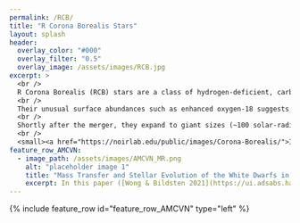```yaml
---
permalink: /RCB/
title: "R Corona Borealis Stars"
layout: splash
header:
  overlay_color: "#000"
  overlay_filter: "0.5"
  overlay_image: /assets/images/RCB.jpg
excerpt: >
  <br />
  R Corona Borealis (RCB) stars are a class of hydrogen-deficient, carbon-rich stars. <br />
  <br />
  Their unusual surface abundances such as enhanced oxygen-18 suggests they originate from mergers between a carbon-oxygen white dwarf and a helium white dwarf. <br />
  <br />
  Shortly after the merger, they expand to giant sizes (~100 solar-radii) and undergo helium shell burning for ~10,000 years. <br />
  <br />
  <small><a href="https://noirlab.edu/public/images/Corona-Borealis/">Image courtesy of NOIRLab/AURA/NSF/P. Marenfeld</a></small>
feature_row_AMCVN:
  - image_path: /assets/images/AMCVN_MR.png
    alt: "placeholder image 1"
    title: "Mass Transfer and Stellar Evolution of the White Dwarfs in AM CVn Binaries"
    excerpt: In this paper ([Wong & Bildsten 2021](https://ui.adsabs.harvard.edu/abs/2021ApJ...923..125W/abstract)), we investigate the evolution of both white dwarfs in AM CVn binaries. We account for finite cooling time of the helium white dwarf donor, and show that the **initial entropy** (degree of electron degeneracy) of the donor and its subsequent thermal evolution sets the binary **orbital evolution**. We also show that the accreting white dwarf is reheated initially due to accretion, and cools again later. Observationally the accretors are brighter than expected, which highlights the possibility of additional white dwarf cooling physics.
---
```


{% include feature_row id="feature_row_AMCVN" type="left" %}




